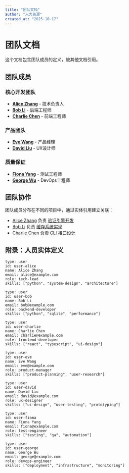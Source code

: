 ```yaml
---
title: "团队文档"
author: "人力资源"
created_at: "2025-10-17"
---
```


# 团队文档

这个文档包含团队成员的定义，被其他文档引用。

## 团队成员

### 核心开发团队

- **[Alice Zhang](entity://user-alice)** - 技术负责人
- **[Bob Li](entity://user-bob)** - 后端工程师
- **[Charlie Chen](entity://user-charlie)** - 前端工程师

### 产品团队

- **[Eve Wang](entity://user-eve)** - 产品经理
- **[David Liu](entity://user-david)** - UX设计师

### 质量保证

- **[Fiona Yang](entity://user-fiona)** - 测试工程师
- **[George Wu](entity://user-george)** - DevOps工程师

## 团队协作

团队成员分布在不同的项目中，通过实体引用建立关联：

- [Alice Zhang](entity://user-alice) 负责 [验证引擎开发](entity://task-validation)
- [Bob Li](entity://user-bob) 负责 [缓存系统实现](entity://task-cache)
- [Charlie Chen](entity://user-charlie) 负责 [CLI 接口设计](entity://task-cli)

## 附录：人员实体定义

```entity
type: user
id: user-alice
name: Alice Zhang
email: alice@example.com
role: tech-lead
skills: ["python", "system-design", "architecture"]
```

```entity
type: user
id: user-bob
name: Bob Li
email: bob@example.com
role: backend-developer
skills: ["python", "sqlite", "performance"]
```

```entity
type: user
id: user-charlie
name: Charlie Chen
email: charlie@example.com
role: frontend-developer
skills: ["react", "typescript", "ui-design"]
```

```entity
type: user
id: user-eve
name: Eve Wang
email: eve@example.com
role: product-manager
skills: ["product-planning", "user-research"]
```

```entity
type: user
id: user-david
name: David Liu
email: david@example.com
role: ux-designer
skills: ["ui-design", "user-testing", "prototyping"]
```

```entity
type: user
id: user-fiona
name: Fiona Yang
email: fiona@example.com
role: test-engineer
skills: ["testing", "qa", "automation"]
```

```entity
type: user
id: user-george
name: George Wu
email: george@example.com
role: devops-engineer
skills: ["deployment", "infrastructure", "monitoring"]
```